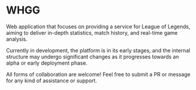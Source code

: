 # WHGG

Web application that focuses on providing a service for League of Legends, aiming to deliver in-depth statistics, match history, and real-time game analysis.

Currently in development, the platform is in its early stages, and the internal structure may undergo significant changes as it progresses towards an alpha or early deployment phase.

All forms of collaboration are welcome! Feel free to submit a PR or message for any kind of assistance or support.
